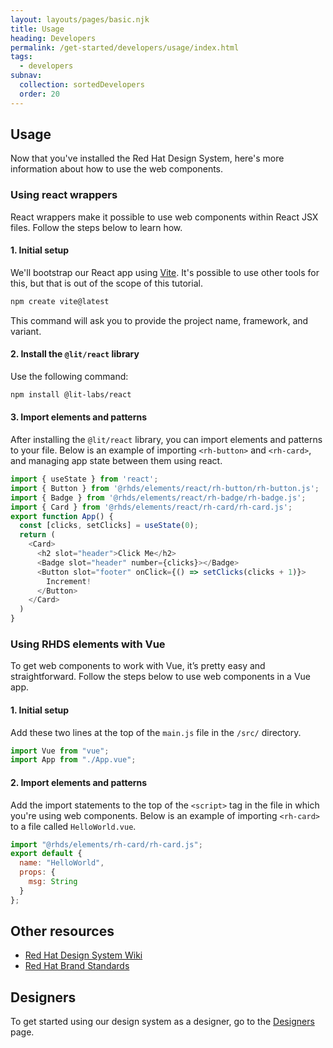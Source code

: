 ```yaml
---
layout: layouts/pages/basic.njk
title: Usage
heading: Developers
permalink: /get-started/developers/usage/index.html
tags:
  - developers
subnav:
  collection: sortedDevelopers
  order: 20
---
```


<script type="module" data-helmet>
  import '/assets/javascript/elements/uxdot-example.js';
  import '@rhds/elements/rh-code-block/rh-code-block.js';
</script>

## Usage

Now that you've installed the Red Hat Design System, here's more information 
about how to use the web components.

### Using react wrappers

React wrappers make it possible to use web components within React JSX files. 
Follow the steps below to learn how.

#### 1. Initial setup

We'll bootstrap our React app using [Vite][vite]. It's possible to use other 
tools for this, but that is out of the scope of this tutorial.

```sh rhcodeblock
npm create vite@latest
```

This command will ask you to provide the project name, framework, and variant.

#### 2. Install the `@lit/react` library

Use the following command:

```sh rhcodeblock
npm install @lit-labs/react
```

#### 3. Import elements and patterns

After installing the `@lit/react` library, you can import elements and patterns 
to your file. Below is an example of importing `<rh-button>` and `<rh-card>`, and
managing app state between them using react.

```js rhcodeblock
import { useState } from 'react';
import { Button } from '@rhds/elements/react/rh-button/rh-button.js';
import { Badge } from '@rhds/elements/react/rh-badge/rh-badge.js';
import { Card } from '@rhds/elements/react/rh-card/rh-card.js';
export function App() {
  const [clicks, setClicks] = useState(0);
  return (
    <Card>
      <h2 slot="header">Click Me</h2>
      <Badge slot="header" number={clicks}></Badge>
      <Button slot="footer" onClick={() => setClicks(clicks + 1)}>
        Increment!
      </Button>
    </Card>
  )
}
```

### Using RHDS elements with Vue

To get web components to work with Vue, it’s pretty easy and straightforward. 
Follow the steps below to use web components in a Vue app.

#### 1. Initial setup

Add these two lines at the top of the `main.js` file in the `/src/` directory.

```js rhcodeblock
import Vue from "vue";
import App from "./App.vue";
```

#### 2. Import elements and patterns

Add the import statements to the top of the `<script>` tag in the file in which 
you're using web components. Below is an example of importing `<rh-card>` to a 
file called `HelloWorld.vue`.

```js rhcodeblock
import "@rhds/elements/rh-card/rh-card.js";
export default {
  name: "HelloWorld",
  props: {
    msg: String
  }
};
```

## Other resources

- [Red Hat Design System Wiki][redhatdesignsystemwiki]
- [Red Hat Brand Standards][redhatbrandstandards]

<uxdot-feedback>
  <h2>Designers</h2>
  <p>To get started using our design system as a designer, go to the <a href="get-started/designers">Designers</a> page.</p>
</uxdot-feedback>

[vite]: https://vitejs.dev/guide/#scaffolding-your-first-vite-project
[redhatdesignsystemwiki]: https://github.com/RedHat-UX/red-hat-design-system/wiki
[redhatbrandstandards]: https://www.redhat.com/en/about/brand/standards
